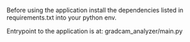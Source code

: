 Before using the application install the dependencies listed in requirements.txt into your python env.

Entrypoint to the application is at: gradcam_analyzer/main.py
